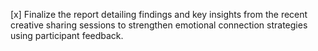 [x] Finalize the report detailing findings and key insights from the recent creative sharing sessions to strengthen emotional connection strategies using participant feedback.